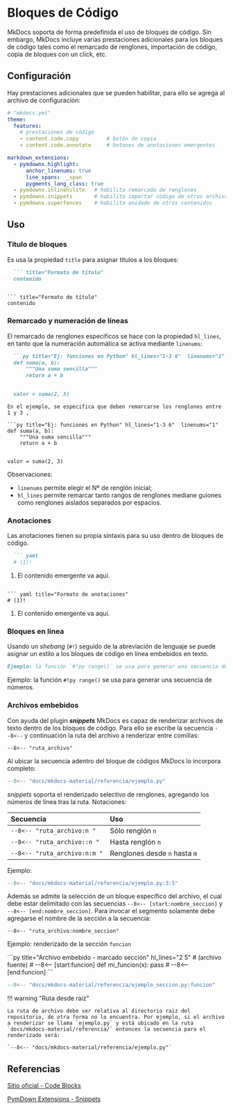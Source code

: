 # Bloques de Código


MkDocs soporta de forma predefinida el uso de bloques de código. Sin embargo, MkDocs incluye varias prestaciones adicionales para los bloques de código tales como el remarcado de renglones, importación de código, copia de bloques con un click, etc.



## Configuración

Hay prestaciones adicionales que se pueden habilitar, para ello se agrega al archivo de configuración:

```  yaml
# "mkdocs.yml"
theme:
  features:
    # prestaciones de código
    - content.code.copy         # botón de copia 
    - content.code.annotate     # botones de anotaciones emergentes

markdown_extensions:
  - pymdownx.highlight:
      anchor_linenums: true
      line_spans: __span
      pygments_lang_class: true
  - pymdownx.inlinehilite   # habilita remarcado de renglones
  - pymdownx.snippets       # habilita importar código de otros archivos
  - pymdownx.superfences    # habilita anidado de otros contenidos
```  

## Uso


### Titulo de bloques



Es usa la propiedad `title`  para asignar titulos a los bloques:

```md title="Formato de título" 
  ``` title="Formato de título"
  contenido
  ```
```

``` title="Formato de título"
contenido
```

### Remarcado y numeración de líneas

El remarcado de renglones específicos se hace con la propiedad `hl_lines`, en tanto que la numeración automática se activa mediante `linenums`:

```md title="Remarcado y numeración de líneas" 
  ```py title="Ej: funciones en Python" hl_lines="1-3 6"  linenums="1"
  def suma(a, b):
      """Una suma sencilla"""
      return a + b


  valor = suma(2, 3)
  ```
```
En el ejemplo, se especifica que deben remarcarse los renglones entre 1 y 3 , 

```py title="Ej: funciones en Python" hl_lines="1-3 6"  linenums="1"
def suma(a, b):
    """Una suma sencilla"""
    return a + b


valor = suma(2, 3)
```
Observaciones:  

- `linenums` permite elegir el Nº de renglón inicial;
- `hl_lines` permite remarcar tanto rangos de renglones mediane guiones como renglones aislados separados por espacios.


### Anotaciones

Las anotaciones tienen su propia sintaxis para su uso dentro de bloques de código.

``` md  title="Formato de anotaciones" hl_lines="2 5"
  ``` yaml
  # (1)!
  ```

  1.  El contenido emergente va aquí.
```

``` yaml title="Formato de anotaciones" 
# (1)!
```

1.  El contenido emergente va aquí.


### Bloques en linea


Usando un *shebang* (`#!`) seguido de la abreviación de lenguaje se puede asignar un estilo a los bloques de código en línea embebidos en texto.

``` md title="Inline code blocks"
Ejemplo: la función `#!py range()` se usa para generar una secuencia de números.
```

Ejemplo: la función `#!py range()` se usa para generar una secuencia de números.


### Archivos embebidos 

Con ayuda del plugin ***snippets*** MkDocs es capaz de renderizar archivos de texto dentro de los bloques de código. Para ello se escribe la secuencia `--8<--` y  continuación la ruta del archivo a renderizar entre comillas:

`--8<-- "ruta_archivo"`


Al ubicar la secuencia adentro del bloque de códigos MkDocs lo incorpora completo:


```py title="Archivo embebido - ejemplo"
--8<-- "docs/mkdocs-material/referencia/ejemplo.py"
```

*snippets* soporta el renderizado selectivo de renglones, agregando los números de línea tras la ruta. Notaciones:

|Secuencia| Uso|
|:---|:---|
|`--8<-- "ruta_archivo:n "`| Sólo renglón `n`|
|`--8<-- "ruta_archivo::n "`| Hasta renglón `n`|
|`--8<-- "ruta_archivo:n:m "`| Renglones desde `n` hasta `m`|


Ejemplo: 

```py title="Archivo embebido - seleccion renglones"
--8<-- "docs/mkdocs-material/referencia/ejemplo.py:3:5"
```

Además se admite la selección de un bloque específico del archivo, el cual debe estar delimitado con las secuencias  `--8<-- [start:nombre_seccion]` y `--8<-- [end:nombre_seccion]`. Para invocar el segmento solamente debe agregarse el nombre de la sección a la secuencia:

`--8<-- "ruta_archivo:nombre_seccion"`


Ejemplo: renderizado de la sección `funcion`


<div class="grid" markdown>
```py title="Archivo embebido - marcado sección" hl_lines="2 5"
# (archivo fuente)
# --8<-- [start:funcion]
def mi_funcion(x):
    pass
# --8<-- [end:funcion]
```

```py title="Archivo embebido - renderizado"
--8<-- "docs/mkdocs-material/referencia/ejemplo_seccion.py:funcion"
```
</div>




!!! warning "Ruta desde raíz"

    La ruta de archivo debe ser relativa al directorio raiz del repositorio, de otra forma no lo encuentra. Por ejemplo, si el archivo a renderizar se llama `ejemplo.py` y está ubicado en la ruta `docs/mkdocs-material/referencia/` entonces la secuencia para el renderizado será:

    `--8<-- "docs/mkdocs-material/referencia/ejemplo.py"`




## Referencias

[Sitio oficial - Code Blocks](https://squidfunk.github.io/mkdocs-material/reference/code-blocks/)


[PymDown Extensions - Snippets](https://facelessuser.github.io/pymdown-extensions/extensions/snippets/)

